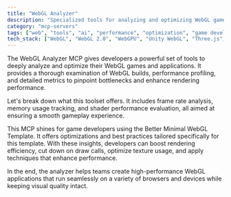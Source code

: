 ```yaml
---
title: "WebGL Analyzer"
description: "Specialized tools for analyzing and optimizing WebGL games, providing performance insights and improvement suggestions."
category: "mcp-servers"
tags: ["web", "tools", "ai", "performance", "optimization", "game development"]
tech_stack: ["WebGL", "WebGL 2.0", "WebGPU", "Unity WebGL", "Three.js", "performance profiling", "memory tracking", "shader evaluation"]
---
```


The WebGL Analyzer MCP gives developers a powerful set of tools to deeply analyze and optimize their WebGL games and applications. It provides a thorough examination of WebGL builds, performance profiling, and detailed metrics to pinpoint bottlenecks and enhance rendering performance.

Let's break down what this toolset offers. It includes frame rate analysis, memory usage tracking, and shader performance evaluation, all aimed at ensuring a smooth gameplay experience.

This MCP shines for game developers using the Better Minimal WebGL Template. It offers optimizations and best practices tailored specifically for this template. With these insights, developers can boost rendering efficiency, cut down on draw calls, optimize texture usage, and apply techniques that enhance performance.

In the end, the analyzer helps teams create high-performance WebGL applications that run seamlessly on a variety of browsers and devices while keeping visual quality intact.
